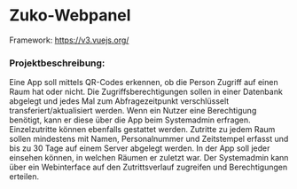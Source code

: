 # Zuko-Webpanel

Framework: https://v3.vuejs.org/

### Projektbeschreibung:
Eine App soll mittels QR-Codes erkennen, ob die Person Zugriff auf einen Raum hat oder nicht. Die Zugriffsberechtigungen
sollen in einer Datenbank abgelegt und jedes Mal zum Abfragezeitpunkt verschlüsselt transferiert/aktualisiert werden.
Wenn ein Nutzer eine Berechtigung benötigt, kann er diese über die App beim Systemadmin erfragen. Einzelzutritte können
ebenfalls gestattet werden. Zutritte zu jedem Raum sollen mindestens mit Namen, Personalnummer und Zeitstempel erfasst
und bis zu 30 Tage auf einem Server abgelegt werden. In der App soll jeder einsehen können, in welchen Räumen er zuletzt
war. Der Systemadmin kann über ein Webinterface auf den Zutrittsverlauf zugreifen und Berechtigungen erteilen.
